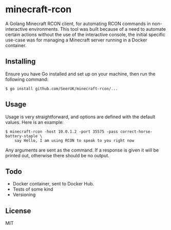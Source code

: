 # minecraft-rcon

A Golang Minecraft RCON client, for automating RCON commands in non-interactive environments. This
tool was built because of a need to automate certain actions without the use of the interactive 
console, the initial specific use-case was for managing a Minecraft server running in a Docker 
container.

## Installing

Ensure you have Go installed and set up on your machine, then run the following command:

```
$ go install github.com/SeerUK/minecraft-rcon/... 
```

## Usage

Usage is very straightforward, and options are defined with the default values. Here is an example:

```
$ minecraft-rcon -host 10.0.1.2 -port 35575 -pass correct-horse-battery-staple \
    say Hello, I am using RCON to speak to you right now
```

Any arguments are sent as the command. If a response is given it will be printed out, otherwise 
there should be no output.

## Todo

* Docker container, sent to Docker Hub.
* Tests of some kind
* Versioning

## License

MIT
